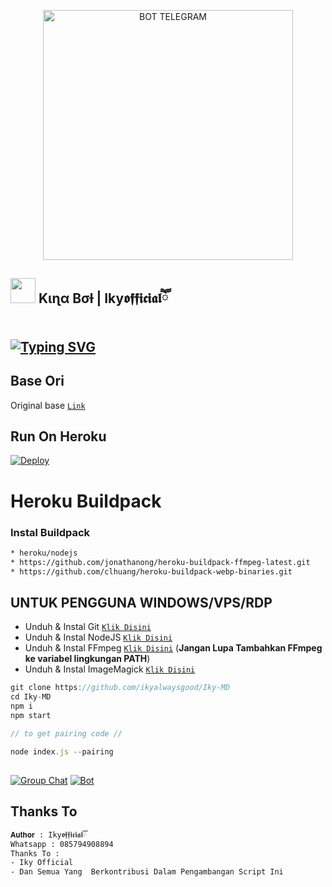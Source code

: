<p align="center"> 
<img src="https://btch.pages.dev/file/9e4162d4034241953fdfb.jpg" alt="BOT TELEGRAM" width="400"/> 


## <img height="40" src="https://raw.githubusercontent.com/innng/innng/master/assets/kyubey.gif"/> Kιɳα Bσƚ | Iky𝖔𝖋𝖋𝖎𝖈𝖎𝖆𝖑ཽ

[![Typing SVG](https://readme-typing-svg.herokuapp.com?size=30&duration=4500&color=51AAFF&lines=Hallo+Saya+IkyOfficial+;GUNAKAN+DENGAN+BIJAK!!!;SELAMAT+MENGGUNAKAN+%F0%9F%92%95%F0%9F%8C%B9)](https://git.io/typing-svg)
 ------

## Base Ori
Original base [`Link`](https://github.com/HelgaIlham/ZukaBet)

## Run On Heroku

[![Deploy](https://www.herokucdn.com/deploy/button.svg)](https://heroku.com/deploy?template=https://github.com/ikyalwaysgood/Iky)
# Heroku Buildpack
### Instal Buildpack
```bash
* heroku/nodejs
* https://github.com/jonathanong/heroku-buildpack-ffmpeg-latest.git
* https://github.com/clhuang/heroku-buildpack-webp-binaries.git
```

## UNTUK PENGGUNA WINDOWS/VPS/RDP

* Unduh & Instal Git [`Klik Disini`](https://git-scm.com/downloads)
* Unduh & Instal NodeJS [`Klik Disini`](https://nodejs.org/en/download)
* Unduh & Instal FFmpeg [`Klik Disini`](https://ffmpeg.org/download.html) (**Jangan Lupa Tambahkan FFmpeg ke variabel lingkungan PATH**)
* Unduh & Instal ImageMagick [`Klik Disini`](https://imagemagick.org/script/download.php)

```javascript
git clone https://github.com/ikyalwaysgood/Iky-MD
cd Iky-MD
npm i
npm start
```
```javascript
// to get pairing code //

node index.js --pairing
``````
##
[![Group Chat](https://img.shields.io/badge/Group%20BOT-25D366?style=for-the-badge&logo=whatsapp&logoColor=white)](https://chat.whatsapp.com/GbNiwLK3R9y4pOUFDW5eAQ) 
[![Bot](https://img.shields.io/badge/Bot%20Whatsapp-25D366?style=for-the-badge&logo=whatsapp&logoColor=white)](https://wa.me/6283164864536)


## Thanks To
```bash
𝐀𝐮𝐭𝐡𝐨𝐫 : Iky𝖔𝖋𝖋𝖎𝖈𝖎𝖆𝖑ཽ
Whatsapp : 085794908894
Thanks To : 
- Iky Official
- Dan Semua Yang  Berkontribusi Dalam Pengambangan Script Ini 